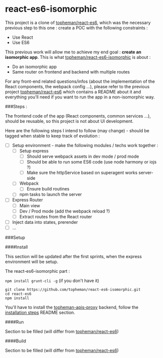 react-es6-isomorphic
=========
This project is a clone of [topheman/react-es6](https://github.com/topheman/react-es6), which was the necessary previous step to this one : create a POC with the following constraints :

* Use React
* Use ES6

This previous work will allow me to achieve my end goal : **create an isomorphic app**. This is what [topheman/react-es6-isomorphic](https://github.com/topheman/react-es6) is about :

* Do an isomorphic app
* Same router on frontend and backend with multiple routes

For any front-end related questions/infos (about the implementation of the React components, the webpack config ...), please refer to the previous project [topheman/react-es6](https://github.com/topheman/react-es6) which contains a README about it and everything you'll need if you want to run the app in a non-isomorphic way.


###Steps :

The frontend code of the app (React components, common services ...), should be reusable, so this project is not about UI development.

Here are the following steps I intend to follow (may change) - should be tagged when stable to keep track of evolution :

- [ ] Setup environment - make the following modules / techs work together :
	- [ ] Setup express
		- [ ] Should serve webpack assets in dev mode / prod mode
		- [ ] Should be able to run some ES6 code (use node harmony or iojs ?)
		- [ ] Make sure the httpService based on superagent works server-side
	- [ ] Webpack
		- [ ] Ensure build routines
	- [ ] npm tasks to launch the server
- [ ] Express Router
	- [ ] Main view
	- [ ] Dev / Prod mode (add the webpack reload ?)
	- [ ] Extract routes from the React router
- [ ] Inject data into states, prerender
- [ ] ...

###Setup

####Install

This section will be updated after the first sprints, when the express environment will be setup.

The react-es6-isomorphic part :

`npm install grunt-cli -g` (if you don't have it)

```shell
git clone https://github.com/topheman/react-es6-isomorphic.git
cd react-es6
npm install
```

You'll have to install the [topheman-apis-proxy](https://github.com/topheman/topheman-apis-proxy) backend, follow the [installation steps](https://github.com/topheman/topheman-apis-proxy#installation) README section.

####Run

Section to be filled (will differ from [topheman/react-es6](https://github.com/topheman/react-es6))

####Build

Section to be filled (will differ from [topheman/react-es6](https://github.com/topheman/react-es6))
